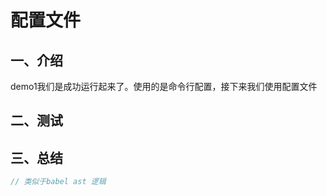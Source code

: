 # 配置文件

## 一、介绍

demo1我们是成功运行起来了。使用的是命令行配置，接下来我们使用配置文件

## 二、测试

## 三、总结
```js
// 类似于babel ast 逻辑
```